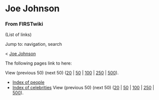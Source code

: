 # Joe Johnson

### From FIRSTwiki

(List of links)

Jump to: navigation, search

&lt; [Joe Johnson](/index.php?title=Joe_Johnson&redirect=no "Joe Johnson" )  

The following pages link to here:

View (previous 50) (next 50)
([20](/index.php?title=Special:Whatlinkshere/Joe_Johnson&limit=20&from=0
"Special:Whatlinkshere/Joe Johnson" ) |
[50](/index.php?title=Special:Whatlinkshere/Joe_Johnson&limit=50&from=0
"Special:Whatlinkshere/Joe Johnson" ) |
[100](/index.php?title=Special:Whatlinkshere/Joe_Johnson&limit=100&from=0
"Special:Whatlinkshere/Joe Johnson" ) |
[250](/index.php?title=Special:Whatlinkshere/Joe_Johnson&limit=250&from=0
"Special:Whatlinkshere/Joe Johnson" ) |
[500](/index.php?title=Special:Whatlinkshere/Joe_Johnson&limit=500&from=0
"Special:Whatlinkshere/Joe Johnson" )).

  * [Index of people](Index_of_people "Index of people" )
  * [Index of celebrities](Index_of_celebrities "Index of celebrities" )
View (previous 50) (next 50)
([20](/index.php?title=Special:Whatlinkshere/Joe_Johnson&limit=20&from=0
"Special:Whatlinkshere/Joe Johnson" ) |
[50](/index.php?title=Special:Whatlinkshere/Joe_Johnson&limit=50&from=0
"Special:Whatlinkshere/Joe Johnson" ) |
[100](/index.php?title=Special:Whatlinkshere/Joe_Johnson&limit=100&from=0
"Special:Whatlinkshere/Joe Johnson" ) |
[250](/index.php?title=Special:Whatlinkshere/Joe_Johnson&limit=250&from=0
"Special:Whatlinkshere/Joe Johnson" ) |
[500](/index.php?title=Special:Whatlinkshere/Joe_Johnson&limit=500&from=0
"Special:Whatlinkshere/Joe Johnson" )).

